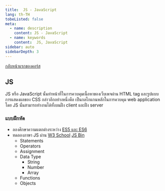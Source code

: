 ```yaml
---
title:  JS - JavaScript
lang: th-TH
tobeListed: false
meta:
  - name: description
    content: JS - JavaScript
  - name: keywords
    content:  JS, JavaScript
sidebar: auto
sidebarDepth: 3
---
```

[กลับหน้าแรกของคอร์ส](/courses/web_dev/)

## JS

JS หรือ JavaScript นั้นทำหน้าที่ในการควบคุมเนื้อหาของเว็บเพจผ่าน HTML tag และรูปแบบการแสดงผลของ CSS กล่าวอีกอย่างหนึ่งคือ เป็นกลไกแกนหลักในการควบคุม web application โดย JS นั้นสามารถทำงานได้ทั้งบนฝั่ง client และฝั่ง server

### แบบฝึกหัด

- ลองศึกษาความแตกต่างระหว่าง [ES5 และ ES6](http://es6-features.org)
- ทดลองภาษา JS ผ่าน [W3 School](https://www.w3schools.com/js/default.asp) [JS Bin](https://jsbin.com/)
  - Statements
  - Operators
  - Assignment
  - Data Type
    - String
    - Number
    - Array
  - Functions
  - Objects
